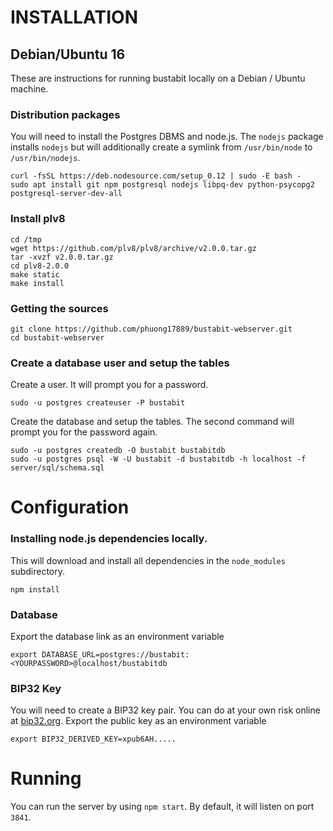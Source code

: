 INSTALLATION
============

Debian/Ubuntu 16
-------------

These are instructions for running bustabit locally on a Debian / Ubuntu machine.

### Distribution packages

You will need to install the Postgres DBMS and node.js. The `nodejs`
package installs `nodejs` but will additionally create a symlink from
`/usr/bin/node` to `/usr/bin/nodejs`.

    curl -fsSL https://deb.nodesource.com/setup_0.12 | sudo -E bash -
    sudo apt install git npm postgresql nodejs libpq-dev python-psycopg2 postgresql-server-dev-all

### Install plv8
```
cd /tmp
wget https://github.com/plv8/plv8/archive/v2.0.0.tar.gz
tar -xvzf v2.0.0.tar.gz
cd plv8-2.0.0
make static
make install
```

### Getting the sources

    git clone https://github.com/phuong17889/bustabit-webserver.git
    cd bustabit-webserver

### Create a database user and setup the tables

Create a user. It will prompt you for a password.

    sudo -u postgres createuser -P bustabit

Create the database and setup the tables. The second command will prompt you
for the password again.

    sudo -u postgres createdb -O bustabit bustabitdb
    sudo -u postgres psql -W -U bustabit -d bustabitdb -h localhost -f server/sql/schema.sql


Configuration
=============

### Installing node.js dependencies locally.

This will download and install all dependencies in the `node_modules` subdirectory.

    npm install

### Database

Export the database link as an environment variable

    export DATABASE_URL=postgres://bustabit:<YOURPASSWORD>@localhost/bustabitdb

### BIP32 Key

You will need to create a BIP32 key pair. You can do at your own risk online at [bip32.org](http://bip32.org/). Export the public key as an environment variable

    export BIP32_DERIVED_KEY=xpub6AH.....


Running
=======

You can run the server by using `npm start`. By default, it will listen on port `3841`.
